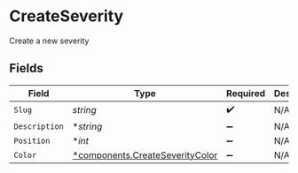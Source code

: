 # CreateSeverity

Create a new severity


## Fields

| Field                                                                             | Type                                                                              | Required                                                                          | Description                                                                       |
| --------------------------------------------------------------------------------- | --------------------------------------------------------------------------------- | --------------------------------------------------------------------------------- | --------------------------------------------------------------------------------- |
| `Slug`                                                                            | *string*                                                                          | :heavy_check_mark:                                                                | N/A                                                                               |
| `Description`                                                                     | **string*                                                                         | :heavy_minus_sign:                                                                | N/A                                                                               |
| `Position`                                                                        | **int*                                                                            | :heavy_minus_sign:                                                                | N/A                                                                               |
| `Color`                                                                           | [*components.CreateSeverityColor](../../models/components/createseveritycolor.md) | :heavy_minus_sign:                                                                | N/A                                                                               |
